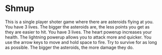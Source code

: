 # Shmup
This is a single player shoter game where there are asteroids flying at you. You have 3 lives. The bigger the asteroids are, the less points you get as they are easier to hit. You have 3 lives. The heart powerup increases your health. The lightning powerup allows you to attack more and quicker. You use the arrow keys to move and hold space to fire. Try to survive for as long as possible. The bigger the asteroids, the more damage they do.
